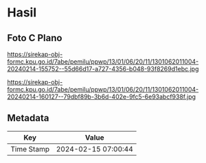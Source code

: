 # Hasil

## Foto C Plano

https://sirekap-obj-formc.kpu.go.id/7abe/pemilu/ppwp/13/01/06/20/11/1301062011004-20240214-155752--55d66d17-a727-4356-b048-93f8269d1ebc.jpg

https://sirekap-obj-formc.kpu.go.id/7abe/pemilu/ppwp/13/01/06/20/11/1301062011004-20240214-160127--79dbf89b-3b6d-402e-9fc5-6e93abcf938f.jpg


## Metadata

| Key        | Value               |
| ---------- | ------------------- |
| Time Stamp | 2024-02-15 07:00:44 |



